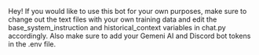 Hey! If you would like to use this bot for your own purposes, make sure to change out the text files with your own training data and edit the base_system_instruction and historical_context variables in chat.py accordingly. Also make sure to add your Gemeni AI and Discord bot tokens in the .env file.
